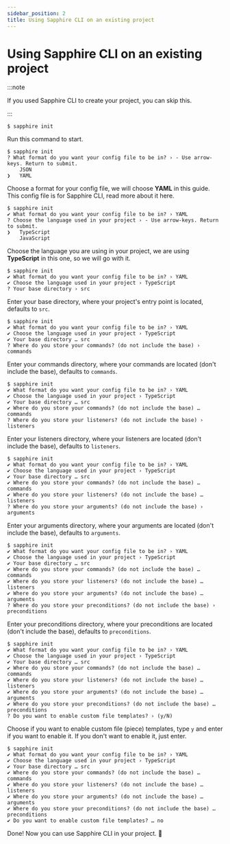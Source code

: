 ```yaml
---
sidebar_position: 2
title: Using Sapphire CLI on an existing project
---
```


# Using Sapphire CLI on an existing project

:::note

If you used Sapphire CLI to create your project, you can skip this.

:::

```shell:no-line-numbers
$ sapphire init
```
Run this command to start.

```shell:no-line-numbers{2-4}
$ sapphire init
? What format do you want your config file to be in? › - Use arrow-keys. Return to submit.
    JSON
❯   YAML
```

Choose a format for your config file, we will choose **YAML** in this guide.
This config file is for Sapphire CLI, read more about it here.

```shell:no-line-numbers{3-5}
$ sapphire init
✔ What format do you want your config file to be in? › YAML
? Choose the language used in your project › - Use arrow-keys. Return to submit.
❯   TypeScript
    JavaScript
```
Choose the language you are using in your project, we are using **TypeScript** in this one, so we will go
with it.

```shell:no-line-numbers{4}
$ sapphire init
✔ What format do you want your config file to be in? › YAML
✔ Choose the language used in your project › TypeScript
? Your base directory › src
```
Enter your base directory, where your project's entry point is located, defaults to `src`.

```shell:no-line-numbers{5}
$ sapphire init
✔ What format do you want your config file to be in? › YAML
✔ Choose the language used in your project › TypeScript
✔ Your base directory … src
? Where do you store your commands? (do not include the base) › commands
```
Enter your commands directory, where your commands are located (don't include the base), 
defaults to `commands`.

```shell:no-line-numbers{6}
$ sapphire init
✔ What format do you want your config file to be in? › YAML
✔ Choose the language used in your project › TypeScript
✔ Your base directory … src
✔ Where do you store your commands? (do not include the base) … commands
? Where do you store your listeners? (do not include the base) › listeners
```
Enter your listeners directory, where your listeners are located (don't include the base), 
defaults to `listeners`.

```shell:no-line-numbers{7}
$ sapphire init
✔ What format do you want your config file to be in? › YAML
✔ Choose the language used in your project › TypeScript
✔ Your base directory … src
✔ Where do you store your commands? (do not include the base) … commands
✔ Where do you store your listeners? (do not include the base) … listeners
? Where do you store your arguments? (do not include the base) › arguments
```
Enter your arguments directory, where your arguments are located (don't include the base), 
defaults to `arguments`.

```shell:no-line-numbers{8}
$ sapphire init
✔ What format do you want your config file to be in? › YAML
✔ Choose the language used in your project › TypeScript
✔ Your base directory … src
✔ Where do you store your commands? (do not include the base) … commands
✔ Where do you store your listeners? (do not include the base) … listeners
✔ Where do you store your arguments? (do not include the base) … arguments
? Where do you store your preconditions? (do not include the base) › preconditions
```
Enter your preconditions directory, where your preconditions are located (don't include the base),
defaults to `preconditions`.

```shell:no-line-numbers{9}
$ sapphire init
✔ What format do you want your config file to be in? › YAML
✔ Choose the language used in your project › TypeScript
✔ Your base directory … src
✔ Where do you store your commands? (do not include the base) … commands
✔ Where do you store your listeners? (do not include the base) … listeners
✔ Where do you store your arguments? (do not include the base) … arguments
✔ Where do you store your preconditions? (do not include the base) … preconditions
? Do you want to enable custom file templates? › (y/N)
```
Choose if you want to enable custom file (piece) templates, type `y` and enter if you want to enable it. 
If you don't want to enable it, just enter.

```shell:no-line-numbers
$ sapphire init
✔ What format do you want your config file to be in? › YAML
✔ Choose the language used in your project › TypeScript
✔ Your base directory … src
✔ Where do you store your commands? (do not include the base) … commands
✔ Where do you store your listeners? (do not include the base) … listeners
✔ Where do you store your arguments? (do not include the base) … arguments
✔ Where do you store your preconditions? (do not include the base) … preconditions
✔ Do you want to enable custom file templates? … no
```

Done! Now you can use Sapphire CLI in your project. 🎉
